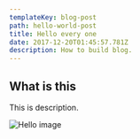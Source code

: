 ```yaml
---
templateKey: blog-post
path: hello-world-post
title: Hello every one
date: 2017-12-20T01:45:57.781Z
description: How to build blog.
---
```

## What is this

This is description.



![Hello image](/img/man.jpg)
